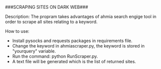 ###SCRAPING SITES ON DARK WEB###

Description: The propram takes advantages of ahmia search engige tool in order to scrape all sites relating to a keyword.

How to use:
- Install pysocks and requests packages in requirements file.
- Change the keyword in ahmiascraper.py, the keyword is stored in "yourquery" variable.
- Run the command: python RunScraper.py.
- A text file will be generated which is the list of returned sites.